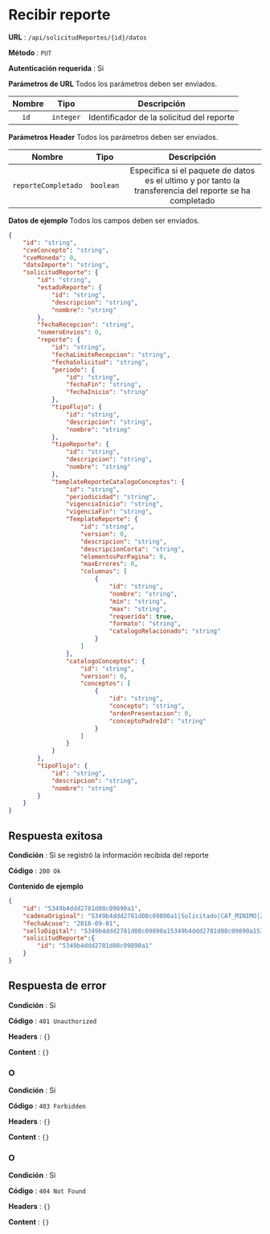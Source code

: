 # Recibir reporte

**URL** : `/api/solicitudReportes/{id}/datos`

**Método** : `PUT`

**Autenticación requerida** : Si

**Parámetros de URL** Todos los parámetros deben ser enviados.

| Nombre|Tipo|Descripción|
| :--: |:--:| :--:|
| ```id ```| ```integer``` |Identificador de la solicitud del reporte|

**Parámetros Header** Todos los parámetros deben ser enviados.

| Nombre|Tipo|Descripción|
| :--: |:--:| :--:|
| ```reporteCompletado```| ```boolean``` |Especifica si el paquete de datos es el ultimo y por tanto la transferencia del reporte se ha completado|

**Datos de ejemplo** Todos los campos deben ser enviados.

```json
{
	"id": "string",
	"cveConcepto": "string",
	"cveMoneda": 0,
	"datoImporte": "string",
	"solicitudReporte": {
		"id": "string",
		"estadoReporte": {
			"id": "string",
			"descripcion": "string",
			"nombre": "string"
		},
		"fechaRecepcion": "string",
		"numeroEnvios": 0,
		"reporte": {
			"id": "string",
			"fechaLimiteRecepcion": "string",
			"fechaSolicitud": "string",
			"periodo": {
				"id": "string",
				"fechaFin": "string",
				"fechaInicio": "string"
			},
			"tipoFlujo": {
				"id": "string",
				"descripcion": "string",
				"nombre": "string"
			},
			"tipoReporte": {
				"id": "string",
				"descripcion": "string",
				"nombre": "string"
			},
			"templateReporteCatalogoConceptos": {
				"id": "string",
				"periodicidad": "string",
				"vigenciaInicio": "string",
				"vigenciaFin": "string",
				"TemplateReporte": {
					"id": "string",
					"version": 0,
					"descripcion": "string",
					"descripcionCorta": "string",
					"elementosPorPagina": 0,
					"maxErrores": 0,
					"columnas": [
						{
							"id": "string",
							"nombre": "string",
							"min": "string",
							"max": "string",
							"requerida": true,
							"formato": "string",
							"catalogoRelacionado": "string"
						}
					]
				},
				"catalogoConceptos": {
					"id": "string",
					"version": 0,
					"conceptos": [
						{
							"id": "string",
							"concepto": "string",
							"ordenPresentacion": 0,
							"conceptoPadreId": "string"
						}
					]
				}
			}
		},
		"tipoFlujo": {
			"id": "string",
			"descripcion": "string",
			"nombre": "string"
		}
	}
}
```
## Respuesta exitosa

**Condición** : Si se registró la información recibida del reporte

**Código** : `200 Ok`

**Contenido de ejemplo**

```json
{ 
	"id": "5349b4ddd2781d08c09890a1",
	"cadenaOriginal": "5349b4ddd2781d08c09890a1|Solicitado|CAT_MINIMO|201808|Prestadero|2018-09-01",
	"fechaAcuse": "2018-09-01",
	"selloDigital": "5349b4ddd2781d08c09890a15349b4ddd2781d08c09890a15349b4ddd2781d08c09890a1",
	"solicitudReporte":{
		"id": "5349b4ddd2781d08c09890a1" 
	} 
}
```

## Respuesta de error

**Condición** : Si

**Código** : `401 Unauthorized`

**Headers** : `{}`

**Content** : `{}`

### O

**Condición** : Si

**Código** : `403 Forbidden`

**Headers** : `{}`

**Content** : `{}`

### O

**Condición** : Si

**Código** : `404 Not Found`

**Headers** : `{}`

**Content** : `{}`